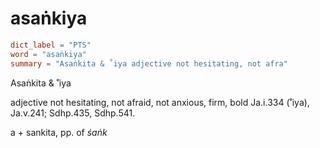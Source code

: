 # asaṅkiya

``` toml
dict_label = "PTS"
word = "asaṅkiya"
summary = "Asaṅkita & ˚iya adjective not hesitating, not afra"
```

Asaṅkita & ˚iya

adjective not hesitating, not afraid, not anxious, firm, bold Ja.i.334 (˚iya), Ja.v.241; Sdhp.435, Sdhp.541.

a \+ sankita, pp. of *śaṅk*

